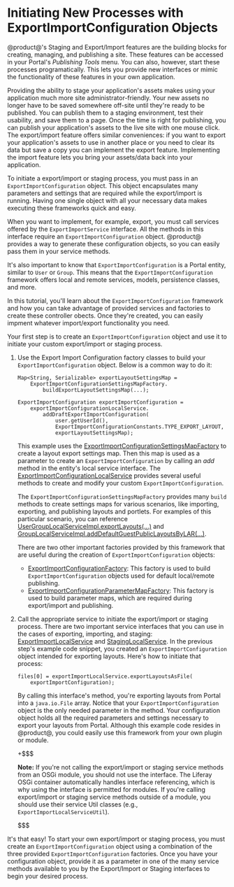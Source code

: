 # Initiating New Processes with ExportImportConfiguration Objects [](id=initiating-new-processes-with-exportimportconfiguration-objects)

@product@'s Staging and Export/Import features are the building blocks for
creating, managing, and publishing a site. These features can be accessed in
your Portal's *Publishing Tools* menu. You can also, however, start these
processes programatically. This lets you provide new interfaces or mimic the
functionality of these features in your own application.

Providing the ability to stage your application's assets makes using your
application much more site administrator-friendly. Your new assets no longer
have to be saved somewhere off-site until they're ready to be published. You can
publish them to a staging environment, test their usability, and save
them to a page. Once the time is right for publishing, you can publish your
application's assets to the live site with one mouse click. The export/import
feature offers similar conveniences: if you want to export your application's
assets to use in another place or you need to clear its data but save a copy you
can implement the export feature. Implementing the import feature lets you bring
your assets/data back into your application.

To initiate a export/import or staging process, you must pass in an
`ExportImportConfiguration` object. This object encapsulates many parameters and
settings that are required while the export/import is running. Having one single
object with all your necessary data makes executing these frameworks quick and
easy.

When you want to implement, for example, export, you must call services offered
by the `ExportImportService` interface. All the methods in this interface
require an `ExportImportConfiguration` object. @product@ provides a way to
generate these configuration objects, so you can easily pass them in your
service methods.

It's also important to know that `ExportImportConfiguration` is a Portal
entity, similar to `User` or `Group`. This means that the
`ExportImportConfiguration` framework offers local and remote services, models,
persistence classes, and more.

In this tutorial, you'll learn about the `ExportImportConfiguration` framework
and how you can take advantage of provided services and factories to create
these controller obects. Once they're created, you can easily impment whatever
import/export functionality you need.

Your first step is to create an `ExportImportConfiguration` object and use it to
initiate your custom export/import or staging process.

1.  Use the Export Import Configuration factory classes to build your
    `ExportImportConfiguration` object. Below is a common way to do it:

        Map<String, Serializable> exportLayoutSettingsMap =
            ExportImportConfigurationSettingsMapFactory.
                buildExportLayoutSettingsMap(...);

        ExportImportConfiguration exportImportConfiguration =
            exportImportConfigurationLocalService.
                addDraftExportImportConfiguration(
                    user.getUserId(),
                    ExportImportConfigurationConstants.TYPE_EXPORT_LAYOUT,
                    exportLayoutSettingsMap);

    This example uses the
    [ExportImportConfigurationSettingsMapFactory](https://github.com/liferay/liferay-portal/blob/master/portal-kernel/src/com/liferay/exportimport/kernel/configuration/ExportImportConfigurationSettingsMapFactory.java)
    to create a layout export settings map. Then this map is used as a parameter
    to create an `ExportImportConfiguration` by calling an *add* method in the
    entity's local service interface. The
    [ExportImportConfigurationLocalService](https://github.com/liferay/liferay-portal/blob/master/portal-kernel/src/com/liferay/exportimport/kernel/service/ExportImportConfigurationLocalService.java)
    provides several useful methods to create and modify your custom
    `ExportImportConfiguration`.

    The `ExportImportConfigurationSettingsMapFactory` provides many `build`
    methods to create settings maps for various scenarios, like importing,
    exporting, and publishing layouts and portlets. For examples of this
    particular scenario, you can reference
    [UserGroupLocalServiceImpl.exportLayouts(...)](https://github.com/liferay/liferay-portal/blob/master/portal-impl/src/com/liferay/portal/service/impl/UserGroupLocalServiceImpl.java)
    and [GroupLocalServiceImpl.addDefaultGuestPublicLayoutsByLAR(...)](https://github.com/liferay/liferay-portal/blob/master/portal-impl/src/com/liferay/portal/service/impl/GroupLocalServiceImpl.java).

    There are two other important factories provided by this framework that are
    useful during the creation of `ExportImportConfiguration` objects:

    - [ExportImportConfigurationFactory](https://github.com/liferay/liferay-portal/blob/master/portal-kernel/src/com/liferay/exportimport/kernel/configuration/ExportImportConfigurationFactory.java):
      This factory is used to build `ExportImportConfiguration` objects used
      for default local/remote publishing.
    - [ExportImportConfigurationParameterMapFactory](https://github.com/liferay/liferay-portal/blob/master/portal-kernel/src/com/liferay/exportimport/kernel/configuration/ExportImportConfigurationParameterMapFactory.java):
      This factory is used to build parameter maps, which are required during
      export/import and publishing.

2.  Call the appropriate service to initiate the export/import or staging
    process. There are two important service interfaces that you can use in the
    cases of exporting, importing, and staging:
    [ExportImportLocalService](https://github.com/liferay/liferay-portal/blob/master/portal-kernel/src/com/liferay/exportimport/kernel/service/ExportImportLocalService.java)
    and
    [StagingLocalService](https://github.com/liferay/liferay-portal/blob/master/portal-kernel/src/com/liferay/exportimport/kernel/service/StagingLocalService.java).
    In the previous step's example code snippet, you created an
    `ExportImportConfiguration` object intended for exporting layouts. Here's
    how to initiate that process: 

        files[0] = exportImportLocalService.exportLayoutsAsFile(
            exportImportConfiguration);

    By calling this interface's method, you're exporting layouts from Portal
    into a `java.io.File` array. Notice that your `ExportImportConfiguration`
    object is the only needed parameter in the method. Your configuration object
    holds all the required parameters and settings necessary to export your
    layouts from Portal. Although this example code resides in @product@,
    you could easily use this framework from your own plugin or module.

    +$$$

    **Note:** If you're not calling the export/import or staging service methods
    from an OSGi module, you should not use the interface. The Liferay
    OSGi container automatically handles interface referencing, which is why
    using the interface is permitted for modules. If you're calling
    export/import or staging service methods outside of a module, you should use
    their service Util classes (e.g., `ExportImportLocalServiceUtil`).

    $$$

It's that easy! To start your own export/import or staging process, you must
create an `ExportImportConfiguration` object using a combination of the three
provided `ExportImportConfiguration` factories. Once you have your configuration
object, provide it as a parameter in one of the many service methods available to
you by the Export/Import or Staging interfaces to begin your desired process.
